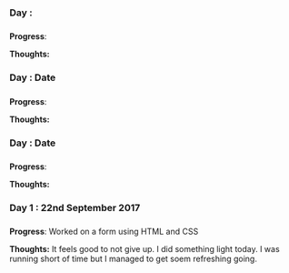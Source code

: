 
### Day   : 
##### 
**Progress**: 

**Thoughts:** 

### Day  : Date
##### 
**Progress**: 

**Thoughts:** 

### Day  : Date
##### 
**Progress**: 

**Thoughts:** 

### Day 1  : 22nd September 2017 
##### 
**Progress**: Worked on a form using HTML and CSS 

**Thoughts:** It feels good to not give up. I did something light today. I was running short of time but I managed to get soem refreshing going. 
